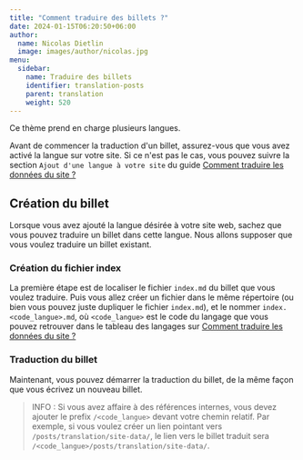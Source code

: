 ```yaml
---
title: "Comment traduire des billets ?"
date: 2024-01-15T06:20:50+06:00
author:
  name: Nicolas Dietlin
  image: images/author/nicolas.jpg
menu:
  sidebar:
    name: Traduire des billets
    identifier: translation-posts
    parent: translation
    weight: 520
---
```


Ce thème prend en charge plusieurs langues.

Avant de commencer la traduction d'un billet, assurez-vous que vous avez activé la langue sur votre site. Si ce n'est pas le cas, vous pouvez suivre la section `Ajout d'une langue à votre site` du guide [Comment traduire les données du site ?](/fr/posts/translation/site-data/)

## Création du billet

Lorsque vous avez ajouté la langue désirée à votre site web, sachez que vous pouvez traduire un billet dans cette langue. Nous allons supposer que vous voulez traduire un billet existant.

### Création du fichier index

La première étape est de localiser le fichier `index.md` du billet que vous voulez traduire. Puis vous allez créer un fichier dans le même répertoire (ou bien vous pouvez juste dupliquer le fichier `index.md`), et le nommer `index.<code_langue>.md`, où `<code_langue>` est le code du langage que vous pouvez retrouver dans le tableau des langages sur [Comment traduire les données du site ?](/fr/posts/translation/site-data/)

### Traduction du billet

Maintenant, vous pouvez démarrer la traduction du billet, de la même façon que vous écrivez un nouveau billet.

> INFO : Si vous avez affaire à des références internes, vous devez ajouter le prefix `/<code_langue>` devant votre chemin relatif. Par exemple, si vous voulez créer un lien pointant vers `/posts/translation/site-data/`, le lien vers le billet traduit sera `/<code_langue>/posts/translation/site-data/`.
